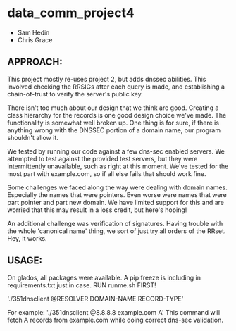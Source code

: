 # data_comm_project4

* Sam Hedin
* Chris Grace

## APPROACH:
This project mostly re-uses project 2, but adds dnssec abilities. This involved checking the RRSIGs after each query is 
made, and establishing a chain-of-trust to verify the server's public key.

There isn't too much about our design that we think are good. Creating a class hierarchy for the records is one
good design choice we've made. The functionality is somewhat well broken up. One thing is for sure, if there is anything wrong
with the DNSSEC portion of a domain name, our program shouldn't allow it.

We tested by running our code against a few dns-sec enabled servers. We attempted to test against the provided
test servers, but they were intermittently unavailable, such as right at this moment. We've tested for the
most part with example.com, so if all else fails that should work fine.

Some challenges we faced along the way were dealing with domain names. Especially the names that were pointers.
Even worse were names that were part pointer and part new domain. We have limited support for this and are
worried that this may result in a loss credit, but here's hoping!

An additional challenge was verification of signatures. Having trouble with the whole 'canonical name' thing,
we sort of just try all orders of the RRset. Hey, it works.

## USAGE:

On glados, all packages were available. A pip freeze is including in requirements.txt just in case.
RUN runme.sh FIRST!

'./351dnsclient @RESOLVER DOMAIN-NAME RECORD-TYPE'

For example:
'./351dnsclient @8.8.8.8 example.com A'
This command will fetch A records from example.com while doing correct dns-sec validation.
